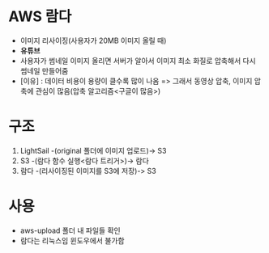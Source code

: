 # AWS 람다
- 이미지 리사이징(사용자가 20MB 이미지 올릴 때)
- **유튜브**
- 사용자가 썸네일 이미지 올리면 서버가 알아서 이미지 최소 화질로 압축해서 다시 썸네일 만들어줌
- [이유] : 데이터 비용이 용량이 클수록 많이 나옴 => 그래서 동영상 압축, 이미지 압축에 관심이 많음(압축 알고리즘<구글이 많음>)

# 구조
1. LightSail -(original 폴더에 이미지 업로드)-> S3
2. S3 -(람다 함수 실행<람다 트리거>)-> 람다
3. 람다 -(리사이징된 이미지를 S3에 저장)-> S3

# 사용
- aws-upload 폴더 내 파일들 확인
- 람다는 리눅스임 윈도우에서 불가함
